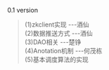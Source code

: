 0.1 version

> (1)zkclient实现        ---酒仙   <br />
> (2)数据推送方式        ---酒仙   <br />
> (3)DAO相关             ---楚铮   <br />
> (4)Anotation机制       ---何茂栋  <br />
> (5)基本调度算法的实现             <br />

